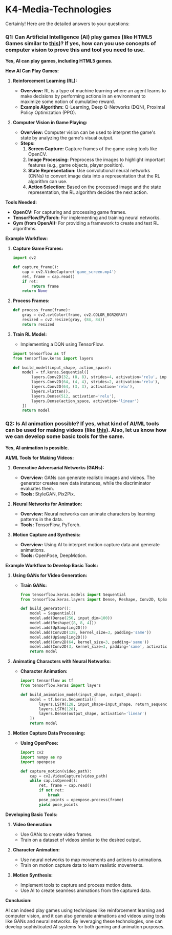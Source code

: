 # K4-Media-Technologies
Certainly! Here are the detailed answers to your questions:

### Q1: Can Artificial Intelligence (AI) play games (like HTML5 Games similar to [this](https://lk4.games/))? If yes, how can you use concepts of computer vision to prove this and tool you need to use.

**Yes, AI can play games, including HTML5 games.**

**How AI Can Play Games:**

1. **Reinforcement Learning (RL):**
   - **Overview:** RL is a type of machine learning where an agent learns to make decisions by performing actions in an environment to maximize some notion of cumulative reward.
   - **Example Algorithm:** Q-Learning, Deep Q-Networks (DQN), Proximal Policy Optimization (PPO).

2. **Computer Vision in Game Playing:**
   - **Overview:** Computer vision can be used to interpret the game's state by analyzing the game's visual output.
   - **Steps:**
     1. **Screen Capture:** Capture frames of the game using tools like OpenCV.
     2. **Image Processing:** Preprocess the images to highlight important features (e.g., game objects, player position).
     3. **State Representation:** Use convolutional neural networks (CNNs) to convert image data into a representation that the RL algorithm can use.
     4. **Action Selection:** Based on the processed image and the state representation, the RL algorithm decides the next action.

**Tools Needed:**
   - **OpenCV:** For capturing and processing game frames.
   - **TensorFlow/PyTorch:** For implementing and training neural networks.
   - **Gym (from OpenAI):** For providing a framework to create and test RL algorithms.

**Example Workflow:**
1. **Capture Game Frames:**
   ```python
   import cv2

   def capture_frame():
       cap = cv2.VideoCapture('game_screen.mp4')
       ret, frame = cap.read()
       if ret:
           return frame
       return None
   ```

2. **Process Frames:**
   ```python
   def process_frame(frame):
       gray = cv2.cvtColor(frame, cv2.COLOR_BGR2GRAY)
       resized = cv2.resize(gray, (84, 84))
       return resized
   ```

3. **Train RL Model:**
   - Implementing a DQN using TensorFlow.
   ```python
   import tensorflow as tf
   from tensorflow.keras import layers

   def build_model(input_shape, action_space):
       model = tf.keras.Sequential([
           layers.Conv2D(32, (8, 8), strides=4, activation='relu', input_shape=input_shape),
           layers.Conv2D(64, (4, 4), strides=2, activation='relu'),
           layers.Conv2D(64, (3, 3), activation='relu'),
           layers.Flatten(),
           layers.Dense(512, activation='relu'),
           layers.Dense(action_space, activation='linear')
       ])
       return model
   ```

### Q2: Is AI animation possible? If yes, what kind of AI/ML tools can be used for making videos (like [this](https://www.youtube.com/watch?v=j6tLIRNQV3Y)). Also, let us know how we can develop some basic tools for the same.

**Yes, AI animation is possible.**

**AI/ML Tools for Making Videos:**

1. **Generative Adversarial Networks (GANs):**
   - **Overview:** GANs can generate realistic images and videos. The generator creates new data instances, while the discriminator evaluates them.
   - **Tools:** StyleGAN, Pix2Pix.

2. **Neural Networks for Animation:**
   - **Overview:** Neural networks can animate characters by learning patterns in the data.
   - **Tools:** TensorFlow, PyTorch.

3. **Motion Capture and Synthesis:**
   - **Overview:** Using AI to interpret motion capture data and generate animations.
   - **Tools:** OpenPose, DeepMotion.

**Example Workflow to Develop Basic Tools:**

1. **Using GANs for Video Generation:**
   - **Train GANs:**
     ```python
     from tensorflow.keras.models import Sequential
     from tensorflow.keras.layers import Dense, Reshape, Conv2D, UpSampling2D

     def build_generator():
         model = Sequential()
         model.add(Dense(256, input_dim=100))
         model.add(Reshape((8, 8, 4)))
         model.add(UpSampling2D())
         model.add(Conv2D(128, kernel_size=3, padding='same'))
         model.add(UpSampling2D())
         model.add(Conv2D(64, kernel_size=3, padding='same'))
         model.add(Conv2D(3, kernel_size=3, padding='same', activation='tanh'))
         return model
     ```

2. **Animating Characters with Neural Networks:**
   - **Character Animation:**
     ```python
     import tensorflow as tf
     from tensorflow.keras import layers

     def build_animation_model(input_shape, output_shape):
         model = tf.keras.Sequential([
             layers.LSTM(128, input_shape=input_shape, return_sequences=True),
             layers.LSTM(128),
             layers.Dense(output_shape, activation='linear')
         ])
         return model
     ```

3. **Motion Capture Data Processing:**
   - **Using OpenPose:**
     ```python
     import cv2
     import numpy as np
     import openpose

     def capture_motion(video_path):
         cap = cv2.VideoCapture(video_path)
         while cap.isOpened():
             ret, frame = cap.read()
             if not ret:
                 break
             pose_points = openpose.process(frame)
             yield pose_points
     ```

**Developing Basic Tools:**

1. **Video Generation:**
   - Use GANs to create video frames.
   - Train on a dataset of videos similar to the desired output.

2. **Character Animation:**
   - Use neural networks to map movements and actions to animations.
   - Train on motion capture data to learn realistic movements.

3. **Motion Synthesis:**
   - Implement tools to capture and process motion data.
   - Use AI to create seamless animations from the captured data.

**Conclusion:**

AI can indeed play games using techniques like reinforcement learning and computer vision, and it can also generate animations and videos using tools like GANs and neural networks. By leveraging these technologies, one can develop sophisticated AI systems for both gaming and animation purposes.
